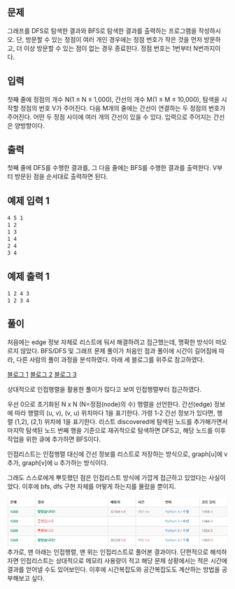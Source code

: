 ## 문제
그래프를 DFS로 탐색한 결과와 BFS로 탐색한 결과를 출력하는 프로그램을 작성하시오. 단, 방문할 수 있는 정점이 여러 개인 경우에는 정점 번호가 작은 것을 먼저 방문하고, 더 이상 방문할 수 있는 점이 없는 경우 종료한다. 정점 번호는 1번부터 N번까지이다.

## 입력
첫째 줄에 정점의 개수 N(1 ≤ N ≤ 1,000), 간선의 개수 M(1 ≤ M ≤ 10,000), 탐색을 시작할 정점의 번호 V가 주어진다. 다음 M개의 줄에는 간선이 연결하는 두 정점의 번호가 주어진다. 어떤 두 정점 사이에 여러 개의 간선이 있을 수 있다. 입력으로 주어지는 간선은 양방향이다.

## 출력
첫째 줄에 DFS를 수행한 결과를, 그 다음 줄에는 BFS를 수행한 결과를 출력한다. V부터 방문된 점을 순서대로 출력하면 된다.

## 예제 입력 1 
```
4 5 1
1 2
1 3
1 4
2 4
3 4
```

## 예제 출력 1 
```
1 2 4 3
1 2 3 4
```

## 풀이
처음에는 edge 정보 자체로 리스트에 둬서 해결하려고 접근했는데, 명확한 방식이 떠오르지 않았다.
BFS/DFS 및 그래프 문제 풀이가 처음인 점과 풀이에 시간이 길어짐에 따라, 다른 사람의 풀이 과정을 분석하였다.
아래 세 블로그를 위주로 참고하였다.

[블로그 1](https://jun-itworld.tistory.com/18) [블로그 2](https://jokerldg.github.io/algorithm/2021/03/22/dfs-bfs.html) [블로그 3](https://sarah950716.tistory.com/12)

상대적으로 인접행렬을 활용한 풀이가 많다고 보여 인접행렬부터 접근하였다.

우선 0으로 초기화된 N x N (N=정점(node)의 수) 행렬을 선언한다.
간선(edge) 정보에 따라 행렬의 (u, v), (v, u) 위치마다 1을 표기한다. 가령 1-2 간선 정보가 있다면, 행렬 (1,2), (2,1) 위치에 1을 표기한다.
리스트 discovered에 탐색된 노드를 추가해가면서 마지막 탐색된 노드 번째 행을 기준으로 재귀적으로 탐색하면 DFS고, 해당 노드를 이후 작업을 위한 큐에 추가하면 BFS이다.

인접리스트는 인접행렬 대신에 간선 정보를 리스트로 저장하는 방식으로, graph[u]에 v 추가, graph[v]에 u 추가하는 방식이다.

그래도 스스로에게 뿌듯했던 점은 인접리스트 방식에 가깝게 접근하고 있었다는 사실이었다. 이후에 bfs, dfs 구현 자체를 어떻게 하는지를 몰랐을 뿐이지.

![img.png](img.png)
추가로, 맨 아래는 인접행렬, 맨 위는 인접리스트로 풀어본 결과이다.
단편적으로 해석하자면 인접리스트는 상대적으로 메모리 사용량이 적고 해당 문제 상황에서는 적은 시간에 결과를 얻어낼 수도 있어보인다.
이후에 시간복잡도와 공간복잡도도 계산하는 방법을 공부해보고 싶다.